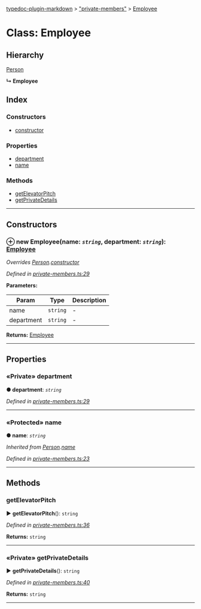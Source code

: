 [typedoc-plugin-markdown](../README.md) > ["private-members"](../modules/_private_members_.md) > [Employee](../classes/_private_members_.employee.md)



# Class: Employee

## Hierarchy


 [Person](_private_members_.person.md)

**↳ Employee**







## Index

### Constructors

* [constructor](_private_members_.employee.md#constructor)


### Properties

* [department](_private_members_.employee.md#department)
* [name](_private_members_.employee.md#name)


### Methods

* [getElevatorPitch](_private_members_.employee.md#getelevatorpitch)
* [getPrivateDetails](_private_members_.employee.md#getprivatedetails)



---
## Constructors
<a id="constructor"></a>


### ⊕ **new Employee**(name: *`string`*, department: *`string`*): [Employee](_private_members_.employee.md)


*Overrides [Person](_private_members_.person.md).[constructor](_private_members_.person.md#constructor)*

*Defined in [private-members.ts:29](https://github.com/tgreyjs/typedoc-plugin-markdown/blob/bb94e89/tests/src/private-members.ts#L29)*



**Parameters:**

| Param | Type | Description |
| ------ | ------ | ------ |
| name | `string`   |  - |
| department | `string`   |  - |





**Returns:** [Employee](_private_members_.employee.md)

---


## Properties
<a id="department"></a>

### «Private» department

**●  department**:  *`string`* 

*Defined in [private-members.ts:29](https://github.com/tgreyjs/typedoc-plugin-markdown/blob/bb94e89/tests/src/private-members.ts#L29)*





___

<a id="name"></a>

### «Protected» name

**●  name**:  *`string`* 

*Inherited from [Person](_private_members_.person.md).[name](_private_members_.person.md#name)*

*Defined in [private-members.ts:23](https://github.com/tgreyjs/typedoc-plugin-markdown/blob/bb94e89/tests/src/private-members.ts#L23)*





___


## Methods
<a id="getelevatorpitch"></a>

###  getElevatorPitch

► **getElevatorPitch**(): `string`



*Defined in [private-members.ts:36](https://github.com/tgreyjs/typedoc-plugin-markdown/blob/bb94e89/tests/src/private-members.ts#L36)*





**Returns:** `string`





___

<a id="getprivatedetails"></a>

### «Private» getPrivateDetails

► **getPrivateDetails**(): `string`



*Defined in [private-members.ts:40](https://github.com/tgreyjs/typedoc-plugin-markdown/blob/bb94e89/tests/src/private-members.ts#L40)*





**Returns:** `string`





___


